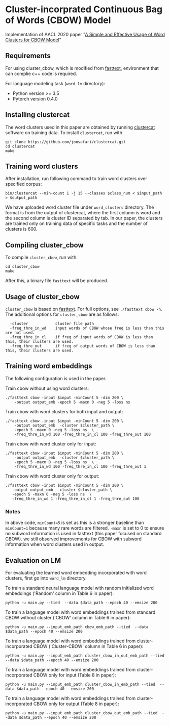 # Cluster-incorprated Continuous Bag of Words (CBOW) Model
Implementation of AACL 2020 paper "[A Simple and Effective Usage of Word Clusters for CBOW Model](https://aclanthology.org/2020.aacl-main.10.pdf)"

## Requirements
For using cluster_cbow, which is modified from [fasttext](https://github.com/facebookresearch/fastText), environment that can complie c++ code is required. 

For language modeling task (`word_lm` directory): 
- Python version >= 3.5
- Pytorch version 0.4.0

## Installing clustercat
The word clusters used in this paper are obtained by running [clustercat](https://github.com/jonsafari/clustercat) software on training data. To install `clustercat`, run with
```
git clone https://github.com/jonsafari/clustercat.git
cd clustercat
make
```

## Training word clusters
After installation, run following command to train word clusters over specified corpus:
```
bin/clustercat --min-count 1 -j 15 --classes $class_num < $input_path > $output_path
```
We have uploaded word cluster file under `word_clusters` directory. The format is from the output of clustercat, where the first column is word and the second column is cluster ID separated by tab. In our paper, the clusters are trained only on training data of specific tasks and the number of clusters is 600.

## Compiling cluster_cbow
To compile `cluster_cbow`, run with:
```
cd cluster_cbow
make
```
After this, a binary file `fasttext` will be produced.

## Usage of cluster_cbow
`cluster_cbow` is based on [fasttext](https://github.com/facebookresearch/fastText). For full options, see `./fasttext cbow -h`. The additional options for `cluster_cbow` are as follows:
```
  -cluster            cluster file path
  -freq_thre_in_wd    input words of CBOW whose freq is less than this are not used.
  -freq_thre_in_cl    if freq of input words of CBOW is less than this, their clusters are used. 
  -freq_thre_out      if freq of output words of CBOW is less than this, their clusters are used.
```

## Training word embeddings

The following configuration is used in the paper.

Train cbow without using word clusters:
```
./fasttext cbow -input $input -minCount 5 -dim 200 \
    -output output_emb -epoch 5 -maxn 0 -neg 5 -loss ns
```

Train cbow with word clusters for both input and output:
```
./fasttext cbow -input $input -minCount 5 -dim 200 \
    -output output_emb  -cluster $cluster_path \
    -epoch 5 -maxn 0 -neg 5 -loss ns  \
    -freq_thre_in_wd 100 -freq_thre_in_cl 100 -freq_thre_out 100
```

Train cbow with word cluster only for input:
```
./fasttext cbow -input $input -minCount 5 -dim 200 \
    -output output_emb  -cluster $cluster_path \
    -epoch 5 -maxn 0 -neg 5 -loss ns  \
    -freq_thre_in_wd 100 -freq_thre_in_cl 100 -freq_thre_out 1
```

Train cbow with word cluster only for output:
```
./fasttext cbow -input $input -minCount 5 -dim 200 \
   -output output_emb  -cluster $cluster_path \
   -epoch 5 -maxn 0 -neg 5 -loss ns  \
   -freq_thre_in_wd 1 -freq_thre_in_cl 1 -freq_thre_out 100
```

### Notes
In above code, `minCount=5` is set as this is a stronger baseline than `minCount=1` because many rare words are filtered.
`-maxn` is set to 0 to ensure no subword information is used in fasttext (this paper focused on standard CBOW).
we still observed improvements for CBOW with subword information when word clusters used in output.

## Evaluation on LM
For evaluating the learned word embedding incorporated with word clusters, first go into `word_lm` directory.

To train a standard neural language model with random initialized word embeddings ('Random' column in Table 6 in paper):
```
python -u main.py --tied  --data $data_path --epoch 40 --emsize 200
```

To train a language model with word embeddings trained from standard CBOW without cluster ('CBOW' column in Table 6 in paper):
```
python -u main.py --input_emb_path cbow_emb_path --tied  --data $data_path --epoch 40 --emsize 200
```

To train a language model with word embeddings trained from cluster-incorporated CBOW ('Cluster-CBOW' column in Table 6 in paper):
```
python -u main.py --input_emb_path cluster_cbow_in_out_emb_path --tied  --data $data_path --epoch 40 --emsize 200
```

To train a language model with word embeddings trained from cluster-incorporated CBOW only for input (Table 8 in paper):
```
python -u main.py --input_emb_path cluster_cbow_in_emb_path --tied  --data $data_path --epoch 40 --emsize 200
```

To train a language model with word embeddings trained from cluster-incorporated CBOW only for output (Table 8 in paper):
```
python -u main.py --input_emb_path cluster_cbow_out_emb_path --tied  --data $data_path --epoch 40 --emsize 200
```
